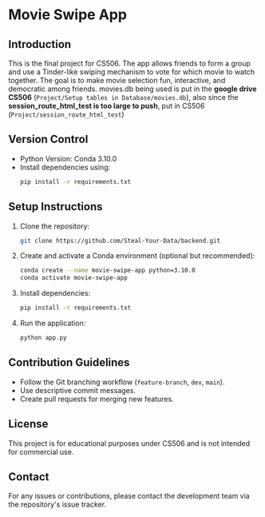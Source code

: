 # Movie Swipe App

## Introduction
This is the final project for CS506. The app allows friends to form a group and use a Tinder-like swiping mechanism to vote for which movie to watch together. The goal is to make movie selection fun, interactive, and democratic among friends. movies.db being used is put in the **google drive CS506** (`Project/Setup tables in Database/movies.db`), also since the **session_route_html_test is too large to push**, put in CS506 (`Project/session_route_html_test`)

## Version Control
- Python Version: Conda 3.10.0
- Install dependencies using:
  ```sh
  pip install -r requirements.txt
  ```

## Setup Instructions
1. Clone the repository:
   ```sh
   git clone https://github.com/Steal-Your-Data/backend.git
   ```
2. Create and activate a Conda environment (optional but recommended):
   ```sh
   conda create --name movie-swipe-app python=3.10.0
   conda activate movie-swipe-app
   ```
3. Install dependencies:
   ```sh
   pip install -r requirements.txt
   ```
4. Run the application:
   ```sh
   python app.py
   ```

## Contribution Guidelines
- Follow the Git branching workflow (`feature-branch`, `dev`, `main`).
- Use descriptive commit messages.
- Create pull requests for merging new features.

## License
This project is for educational purposes under CS506 and is not intended for commercial use.

## Contact
For any issues or contributions, please contact the development team via the repository's issue tracker.
